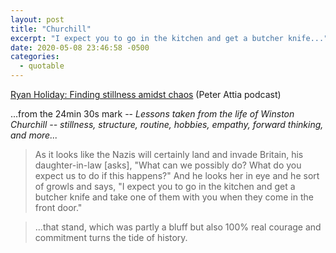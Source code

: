 ```yaml
---
layout: post
title: "Churchill"
excerpt: "I expect you to go in the kitchen and get a butcher knife..."
date: 2020-05-08 23:46:58 -0500
categories: 
  - quotable
---
```


[Ryan Holiday: Finding stillness amidst chaos](https://peterattiamd.com/ryanholiday2/) (Peter Attia podcast)

...from the 24min 30s mark -- _Lessons taken from the life of Winston Churchill -- stillness, structure, routine, hobbies, empathy, forward thinking, and more..._

> As it looks like the Nazis will certainly land and invade Britain, his daughter-in-law [asks], "What can we possibly do? What do you expect us to do if this happens?" And he looks her in eye and he sort of growls and says, "I expect you to go in the kitchen and get a butcher knife and take one of them with you when they come in the front door."

> ...that stand, which was partly a bluff but also 100% real courage and commitment turns the tide of history.
